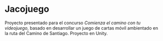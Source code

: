 # Jacojuego
Proyecto presentado para el concurso *Comienza el camino con tu videojuego*, basado en desarrollar un juego de cartas móvil ambientado en la ruta del Camino de Santiago. Proyecto en Unity.

